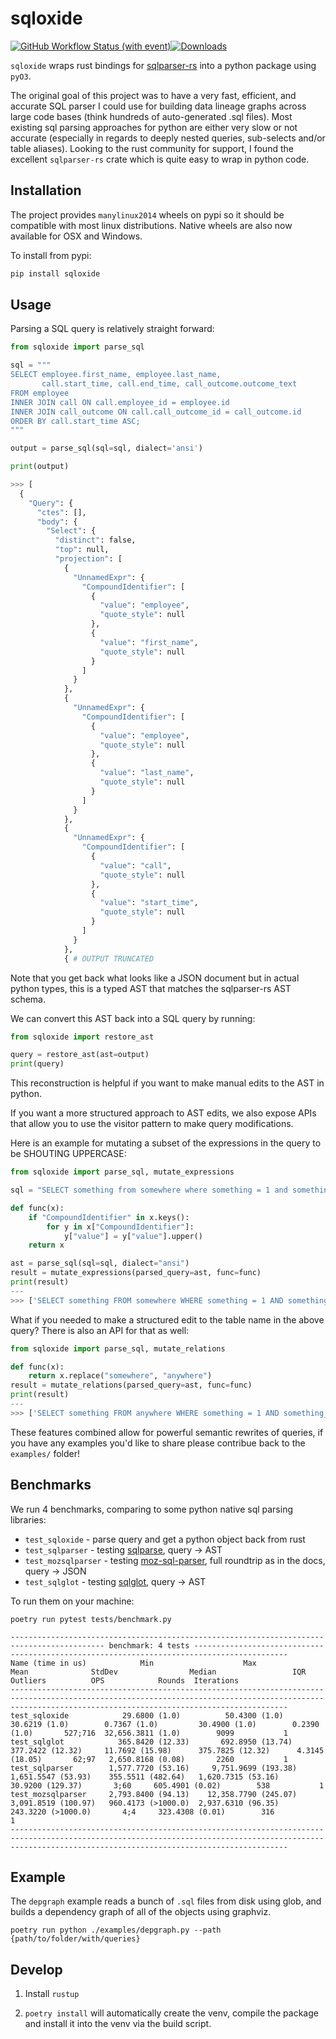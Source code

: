 # sqloxide

[![GitHub Workflow Status (with event)](https://img.shields.io/github/actions/workflow/status/wseaton/sqloxide/ci.yml)](https://github.com/wseaton/sqloxide/actions/workflows/ci.yml)[![Downloads](https://static.pepy.tech/badge/sqloxide)](https://pepy.tech/project/sqloxide)

`sqloxide` wraps rust bindings for [sqlparser-rs](https://github.com/ballista-compute/sqlparser-rs) into a python package using `pyO3`.

The original goal of this project was to have a very fast, efficient, and accurate SQL parser I could use for building data lineage graphs across large code bases (think hundreds of auto-generated .sql files). Most existing sql parsing approaches for python are either very slow or not accurate (especially in regards to deeply nested queries, sub-selects and/or table aliases). Looking to the rust community for support, I found the excellent `sqlparser-rs` crate which is quite easy to wrap in python code.

## Installation

The project provides `manylinux2014` wheels on pypi so it should be compatible with most linux distributions. Native wheels are also now available for OSX and Windows.

To install from pypi:

```sh
pip install sqloxide
```

## Usage

Parsing a SQL query is relatively straight forward:

```python
from sqloxide import parse_sql

sql = """
SELECT employee.first_name, employee.last_name,
       call.start_time, call.end_time, call_outcome.outcome_text
FROM employee
INNER JOIN call ON call.employee_id = employee.id
INNER JOIN call_outcome ON call.call_outcome_id = call_outcome.id
ORDER BY call.start_time ASC;
"""

output = parse_sql(sql=sql, dialect='ansi')

print(output)

>>> [
  {
    "Query": {
      "ctes": [],
      "body": {
        "Select": {
          "distinct": false,
          "top": null,
          "projection": [
            {
              "UnnamedExpr": {
                "CompoundIdentifier": [
                  {
                    "value": "employee",
                    "quote_style": null
                  },
                  {
                    "value": "first_name",
                    "quote_style": null
                  }
                ]
              }
            },
            {
              "UnnamedExpr": {
                "CompoundIdentifier": [
                  {
                    "value": "employee",
                    "quote_style": null
                  },
                  {
                    "value": "last_name",
                    "quote_style": null
                  }
                ]
              }
            },
            {
              "UnnamedExpr": {
                "CompoundIdentifier": [
                  {
                    "value": "call",
                    "quote_style": null
                  },
                  {
                    "value": "start_time",
                    "quote_style": null
                  }
                ]
              }
            },
            { # OUTPUT TRUNCATED
```

Note that you get back what looks like a JSON document but in actual python types, this is a typed AST that matches the sqlparser-rs AST schema.

We can convert this AST back into a SQL query by running:

```python
from sqloxide import restore_ast

query = restore_ast(ast=output)
print(query)
```

This reconstruction is helpful if you want to make manual edits to the AST in python.

If you want a more structured approach to AST edits, we also expose APIs that allow you to use the visitor pattern to make query modifications.

Here is an example for mutating a subset of the expressions in the query to be SHOUTING UPPERCASE:

```python
from sqloxide import parse_sql, mutate_expressions

sql = "SELECT something from somewhere where something = 1 and something_else = 2"

def func(x):
    if "CompoundIdentifier" in x.keys():
        for y in x["CompoundIdentifier"]:
            y["value"] = y["value"].upper()
    return x

ast = parse_sql(sql=sql, dialect="ansi")
result = mutate_expressions(parsed_query=ast, func=func)
print(result)
---
>>> ['SELECT something FROM somewhere WHERE something = 1 AND something_else = 2']
```

What if you needed to make a structured edit to the table name in the above query? There is also an API for that as well:

```python
from sqloxide import parse_sql, mutate_relations

def func(x):
    return x.replace("somewhere", "anywhere")
result = mutate_relations(parsed_query=ast, func=func)
print(result)
---
>>> ['SELECT something FROM anywhere WHERE something = 1 AND something_else = 2']

```

These features combined allow for powerful semantic rewrites of queries, if you have any examples you'd like to share please contribue back to the `examples/` folder!

## Benchmarks

We run 4 benchmarks, comparing to some python native sql parsing libraries:

* `test_sqloxide` - parse query and get a python object back from rust
* `test_sqlparser` - testing [sqlparse](https://pypi.org/project/sqlparse/), query -> AST
* `test_mozsqlparser` - testing [moz-sql-parser](https://pypi.org/project/moz-sql-parser/), full roundtrip as in the docs, query -> JSON
* `test_sqlglot` - testing [sqlglot](https://github.com/tobymao/sqlglot/), query -> AST

To run them on your machine:

```
poetry run pytest tests/benchmark.py
```

```
------------------------------------------------------------------------------------------- benchmark: 4 tests -------------------------------------------------------------------------------------------
Name (time in us)            Min                    Max                  Mean              StdDev                Median                 IQR            Outliers          OPS            Rounds  Iterations
----------------------------------------------------------------------------------------------------------------------------------------------------------------------------------------------------------
test_sqloxide            29.6800 (1.0)          50.4300 (1.0)         30.6219 (1.0)        0.7367 (1.0)         30.4900 (1.0)        0.2390 (1.0)       527;716  32,656.3811 (1.0)        9099           1
test_sqlglot            365.8420 (12.33)       692.8950 (13.74)      377.2422 (12.32)     11.7692 (15.98)      375.7825 (12.32)      4.3145 (18.05)       62;97   2,650.8168 (0.08)       2260           1
test_sqlparser        1,577.7720 (53.16)     9,751.9699 (193.38)   1,651.5547 (53.93)    355.5511 (482.64)   1,620.7315 (53.16)     30.9200 (129.37)       3;60     605.4901 (0.02)        538           1
test_mozsqlparser     2,793.8400 (94.13)    12,358.7790 (245.07)   3,091.8519 (100.97)   960.4173 (>1000.0)  2,937.6310 (96.35)    243.3220 (>1000.0)       4;4     323.4308 (0.01)        316           1
----------------------------------------------------------------------------------------------------------------------------------------------------------------------------------------------------------
```

## Example

The `depgraph` example reads a bunch of `.sql` files from disk using glob, and builds a dependency graph of all of the objects using graphviz.

```
poetry run python ./examples/depgraph.py --path {path/to/folder/with/queries}
```

## Develop

1) Install `rustup`

2) `poetry install` will automatically create the venv, compile the package and install it into the venv via the build script.
